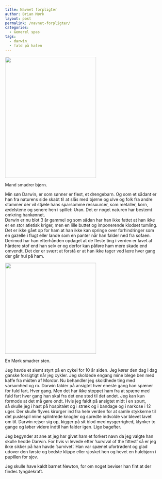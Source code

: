 ```yaml
---
title: Navnet forpligter
author: Brian Mørk
layout: post
permalink: /navnet-forpligter/
categories:
  - Generel spas
tags:
  - darwin
  - fald på halen
---
```

<div id="attachment_567" class="wp-caption alignright" style="width: 310px">
  <a href="http://www.abekat.net/images/bear_wrestling.jpg"><img class="size-full wp-image-567" title="bear_wrestling" src="http://www.abekat.net/images/bear_wrestling.jpg" alt="" width="300" height="399" /></a><p class="wp-caption-text">
    Mand smadrer bjørn.
  </p>
</div>

Min søn Darwin, er som sønner er flest, et drengebarn. Og som et sådant er han fra naturens side skabt til at slås med bjørne og ulve og folk fra andre stammer der vil stjæle hans sparsomme ressourcer, som metaller, korn, ædelstene og senere hen i spillet: Uran. Det er noget naturen har bestemt omkring hankønnet.  
Darwin er nu blot 3 år gammel og som sådan har han ikke fattet at han ikke er en stor atletisk kriger, men en lille buttet og imponerende klodset tumling. Det er ikke gået op for ham at han ikke kan springe over forhindringer som en gazelle i flugt eller lande som en panter når han falder ned fra sofaen. Derimod har han efterhånden opdaget at de fleste ting i verden er lavet af hårdere stof end han selv er og derfor kan påføre ham mere skade end omvendt. Det der er svært at forstå er at han ikke tager ved lære hver gang der går hul på ham.<!--more-->

<div id="attachment_570" class="wp-caption alignleft" style="width: 310px">
  <a href="http://www.abekat.net/images/darwin_fald.jpg"><img class="size-full wp-image-570" title="darwin_fald" src="http://www.abekat.net/images/darwin_fald.jpg" alt="" width="300" height="300" /></a><p class="wp-caption-text">
    En Mørk smadrer sten.
  </p>
</div>

Jeg havde et slemt styrt på en cykel for 10 år siden. Jeg kører den dag i dag ganske forsigtigt når jeg cykler. Jeg skoldede engang mine blege ben med kaffe fra midten af Mordor. Nu behandler jeg skoldhede ting med varsomhed og ro. Darwin falder på ansigtet hver eneste gang han spæner for fuld fart. Hver gang. Men det har ikke stoppet ham fra at spæne med fuld fart hver gang han skal fra det ene sted til det andet. Jeg kan kun formode at det må gøre ondt. Hvis jeg faldt på ansigtet midt i en spurt, så skulle jeg i hast på hospitalet og i stræk og i bandage og i narkose i 12 uger. Der skulle flyves kirurger ind fra hele verden for at samle stykkerne til det puslespil mine splintrede knogler og spredte indvolde var blevet lavet om til. Darwin rejser sig op, kigger på sit blod med nysgerrighed, klynker to gange og løber videre indtil han falder igen. Lige bagefter.

Jeg begynder at ane at jeg har givet ham et forkert navn da jeg valgte han skulle hedde Darwin. For hvis vi levede efter ’survival of the fittest’ så er jeg ikke sikker på han havde ’survivet’. Han var spænet ufortrødent og glad udover den første og bedste klippe eller sjosket hen og hevet en hulebjørn i pupillen for sjov.

Jeg skulle have kaldt barnet Newton, for om noget beviser han fint at der findes tyngdekraft.